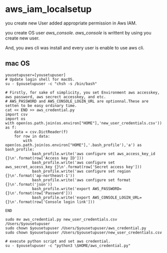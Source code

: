 # aws_iam_localsetup
you create new User added appropriate permission in Aws IAM.

you create OS user *aws_console*. *aws_console* is writtent by using you create new user.

And, you aws cli was install and every user is enable to use aws cli.
## mac OS
```
yousetupuser=[yousetupuser]
# Update login shell for macOS.
su - $yousetupuser -c "chsh -s /bin/bash"

# Firstly, for sake of simplicity, you set Environment aws accesskey, aws password, aws secrect accesskey, and etc.
# AWS_PASSWORD and AWS_CONSOLE_LOGIN_URL are optionnal.These are setten to be easy ordinary time.
cat << END >> aws_credential.py
import csv
import os
with open(os.path.join(os.environ["HOME"],'new_user_credentials.csv')) as f:
    data = csv.DictReader(f)
    for row in data:
        with open(os.path.join(os.environ["HOME"],'.bash_profile'),'a') as bash_profile:
            bash_profile.write('aws configure set aws_access_key_id {}\n'.format(row['Access key ID']))
            bash_profile.write('aws configure set aws_secret_access_key {}\n'.format(row['Secret access key']))     
            bash_profile.write('aws configure set region {}\n'.format('ap-northeast-1'))
            bash_profile.write('aws configure set format {}\n'.format('json'))
            bash_profile.write('export AWS_PASSWORD={}\n'.format(row['Password']))
            bash_profile.write('export AWS_CONSOLE_LOGIN_URL={}\n'.format(row['Console login link']))

END

sudo mv aws_credential.py new_user_credentials.csv /Users/$yousetupuser
sudo chown $yousetupuser /Users/$yousetupuser/aws_credential.py
sudo chown $yousetupuser /Users/$yousetupuser/new_user_credentials.csv

# execute python script and set aws credential.
su - $yousetupuser -c "python3 \$HOME/aws_credential.py"
```

